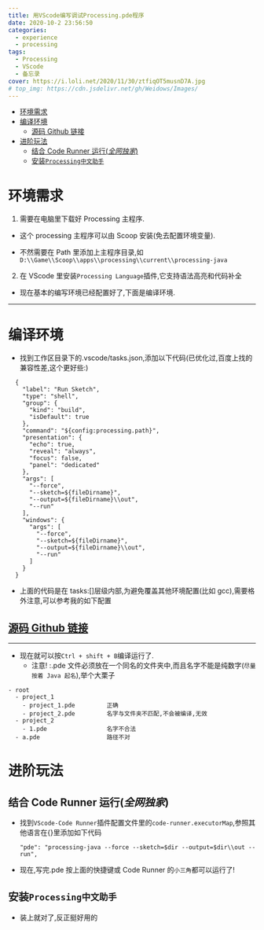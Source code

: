 ```yaml
---
title: 用VScode编写调试Processing.pde程序
date: 2020-10-2 23:56:50
categories:
  - experience
  - processing
tags:
  - Processing
  - VScode
  - 备忘录
cover: https://i.loli.net/2020/11/30/ztfiqOT5musnD7A.jpg
# top_img: https://cdn.jsdelivr.net/gh/Weidows/Images/
---
```


<!--
 * @Author: Weidows
 * @LastEditors: Weidows
 * @LastEditTime: 2021-02-13 16:59:15
 * @FilePath: \Weidowsd:\Game\Github\Blog-private\source\_posts\experience\processing\Processing.md
-->

- [环境需求](#环境需求)
- [编译环境](#编译环境)
  - [源码 Github 链接](#源码-github-链接)
- [进阶玩法](#进阶玩法)
  - [结合 Code Runner 运行(_全网独家_)](#结合-code-runner-运行全网独家)
  - [安装`Processing中文助手`](#安装processing中文助手)

# 环境需求

1. 需要在电脑里下载好 Processing 主程序.

- 这个 processing 主程序可以由 Scoop 安装(免去配置环境变量).

- 不然需要在 Path 里添加上主程序目录,如 `D:\\Game\\Scoop\\apps\\processing\\current\\processing-java`

2. 在 VScode 里安装`Processing Language`插件,它支持语法高亮和代码补全

- 现在基本的编写环境已经配置好了,下面是编译环境.

---

# 编译环境

- 找到工作区目录下的.vscode/tasks.json,添加以下代码(已优化过,百度上找的兼容性差,这个更好些:)

```
  {
    "label": "Run Sketch",
    "type": "shell",
    "group": {
      "kind": "build",
      "isDefault": true
    },
    "command": "${config:processing.path}",
    "presentation": {
      "echo": true,
      "reveal": "always",
      "focus": false,
      "panel": "dedicated"
    },
    "args": [
      "--force",
      "--sketch=${fileDirname}",
      "--output=${fileDirname}\\out",
      "--run"
    ],
    "windows": {
      "args": [
        "--force",
        "--sketch=${fileDirname}",
        "--output=${fileDirname}\\out",
        "--run"
      ]
    }
  }
```

- 上面的代码是在 tasks:[]层级内部,为避免覆盖其他环境配置(比如 gcc),需要格外注意,可以参考我的如下配置

## [源码 Github 链接](https://github.com/Weidows/Programming-Configuration/blob/master/.vscode/launch.json)

---

- 现在就可以按`Ctrl + shift + B`编译运行了.
  - 注意! :.pde 文件必须放在一个同名的文件夹中,而且名字不能是纯数字(`尽量按着 Java 起名`),举个大栗子

```
- root
  - project_1
    - project_1.pde         正确
    - project_2.pde         名字与文件夹不匹配,不会被编译,无效
  - project_2
    - 1.pde                 名字不合法
  - a.pde                   路径不对
```

# 进阶玩法

## 结合 Code Runner 运行(_全网独家_)

- 找到`VScode-Code Runner`插件配置文件里的`code-runner.executorMap`,参照其他语言在{}里添加如下代码
  ```
  "pde": "processing-java --force --sketch=$dir --output=$dir\\out --run",
  ```
- 现在,写完.pde 按上面的快捷键或 Code Runner 的`小三角`都可以运行了!

## 安装`Processing中文助手`

- 装上就对了,反正挺好用的
